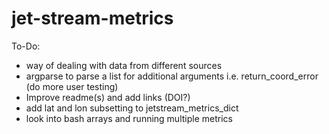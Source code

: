 # jet-stream-metrics

To-Do:
- way of dealing with data from different sources
- argparse to parse a list for additional arguments i.e. return_coord_error (do more user testing)
- Improve readme(s) and add links (DOI?)
- add lat and lon subsetting to jetstream_metrics_dict
- look into bash arrays and running multiple metrics